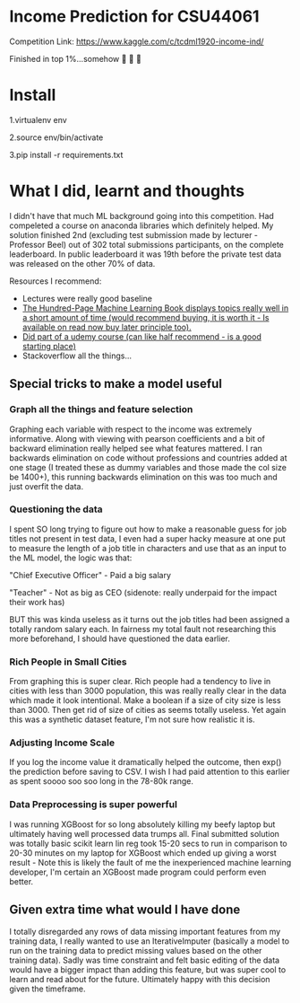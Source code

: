 # Income Prediction for CSU44061 

Competition Link: https://www.kaggle.com/c/tcdml1920-income-ind/

Finished in top 1%...somehow :muscle: :muscle: :muscle:

# Install
1.virtualenv env

2.source env/bin/activate

3.pip install -r requirements.txt


# What I did, learnt and thoughts
I didn't have that much ML background going into this competition. Had compeleted a course on anaconda libraries which definitely helped. My solution finished 2nd (excluding test submission made by lecturer - Professor Beel) out of 302 total submissions participants, on the complete leaderboard. In public leaderboard it was 19th before the private test data was released on the other 70% of data.

Resources I recommend:
- Lectures were really good baseline
- [The Hundred-Page Machine Learning Book displays topics really well in a short amount of time (would recommend buying, it is worth it - Is available on read now buy later principle too).](http://themlbook.com/)
- [Did part of a udemy course (can like half recommend - is a good starting place)](https://www.udemy.com/course/machinelearning/)
- Stackoverflow all the things...


## Special tricks to make a model useful
### Graph all the things and feature selection
Graphing each variable with respect to the income was extremely informative. Along with viewing with pearson coefficients and a bit of backward elimination really helped see what features mattered. I ran backwards elimination on code without professions and countries added at one stage (I treated these as dummy variables and those made the col size be 1400+), this running backwards elimination on this was too much and just overfit the data.

### Questioning the data
I spent SO long trying to figure out how to make a reasonable guess for job titles not present in test data, I even had a super hacky measure at one put to measure the length of a job title in characters and use that as an input to the ML model, the logic was that:

"Chief Executive Officer" - Paid a big salary

"Teacher" - Not as big as CEO (sidenote: really underpaid for the impact their work has)


BUT this was kinda useless as it turns out the job titles had been assigned a totally random salary each. In fairness my total fault not researching this more beforehand, I should have questioned the data earlier.

### Rich People in Small Cities
From graphing this is super clear. Rich people had a tendency to live in cities with less than 3000 population, this was really really clear in the data which made it look intentional. Make a boolean if a size of city size is less than 3000. Then get rid of size of cities as seems totally useless. Yet again this was a synthetic dataset feature, I'm not sure how realistic it is.

### Adjusting Income Scale
If you log the income value it dramatically helped the outcome, then exp() the prediction before saving to CSV. I wish I had paid attention to this earlier as spent soooo soo soo long in the 78-80k range.

### Data Preprocessing is super powerful
I was running XGBoost for so long absolutely killing my beefy laptop but ultimately having well processed data trumps all. Final submitted solution was totally basic scikit learn lin reg took 15-20 secs to run in comparison to 20-30 minutes on my laptop for XGBoost which ended up giving a worst result - Note this is likely the fault of me the inexperienced machine learning developer, I'm certain an XGBoost made program could perform even better.

## Given extra time what would I have done
I totally disregarded any rows of data missing important features from my training data, I really wanted to use an IterativeImputer (basically a model to run on the training data to predict missing values based on the other training data). Sadly was time constraint and felt basic editing of the data would have a bigger impact than adding this feature, but was super cool to learn and read about for the future. Ultimately happy with this decision given the timeframe.
